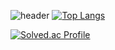 ![header](https://capsule-render.vercel.app/api?type=waving&color=ffd00C&height=250&section=header&text=parking%20duckling&fontSize=90&animation=fadeIn&fontAlignY=38&desc=%20&descAlignY=62&descAlign=62)
[![Top Langs](https://github-readme-stats.vercel.app/api/top-langs/?username=parkingduckling&layout=compact)](https://github.com/****/github-readme-stats)

[![Solved.ac Profile](http://mazassumnida.wtf/api/v2/generate_badge?boj=pka333)](https://solved.ac/pka333/)

